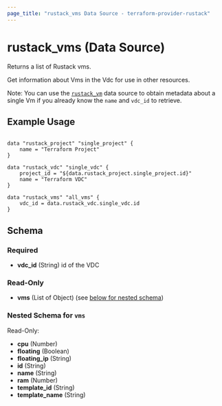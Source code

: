 ```yaml
---
page_title: "rustack_vms Data Source - terraform-provider-rustack"
---
```

# rustack_vms (Data Source)

Returns a list of Rustack vms.

Get information about Vms in the Vdc for use in other resources.

Note: You can use the [`rustack_vm`](Vm) data source to obtain metadata
about a single Vm if you already know the `name` and `vdc_id` to retrieve.

## Example Usage

```hcl

data "rustack_project" "single_project" {
    name = "Terraform Project"
}

data "rustack_vdc" "single_vdc" {
    project_id = "${data.rustack_project.single_project.id}"
    name = "Terraform VDC"
}

data "rustack_vms" "all_vms" {
    vdc_id = data.rustack_vdc.single_vdc.id
}

```

## Schema

### Required

- **vdc_id** (String) id of the VDC

### Read-Only

- **vms** (List of Object) (see [below for nested schema](#nestedatt--vms))

<a id="nestedatt--vms"></a>
### Nested Schema for `vms`

Read-Only:

- **cpu** (Number)
- **floating** (Boolean)
- **floating_ip** (String)
- **id** (String)
- **name** (String)
- **ram** (Number)
- **template_id** (String)
- **template_name** (String)
